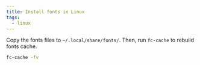 ```yaml
---
title: Install fonts in Linux
tags:
  - linux
---
```


Copy the fonts files to `~/.local/share/fonts/`. Then, run `fc-cache` to rebuild fonts cache.

```sh
fc-cache -fv
```
